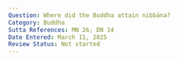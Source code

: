 ```yaml
---
Question: Where did the Buddha attain nibbāna?
Category: Buddha
Sutta References: MN 26; DN 14
Date Entered: March 11, 2025
Review Status: Not started
---
```


